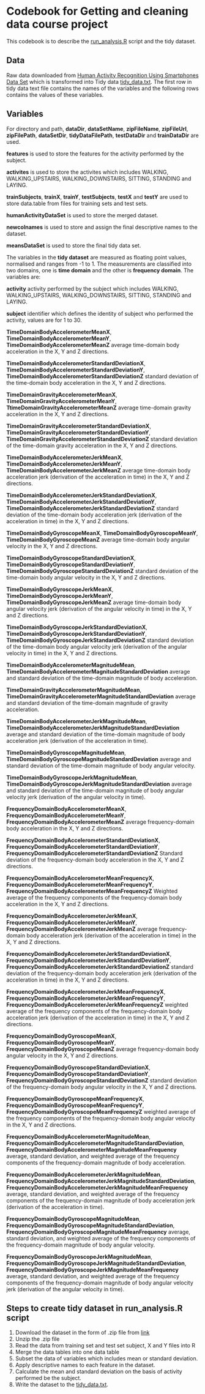 # Codebook for Getting and cleaning data course project

This codebook is to describe the [run_analysis.R](https://github.com/farhan-mirzaaa/GettingAndCleaningDataCourseProject/blob/master/run_analysis.R) script and the tidy dataset.

## Data

Raw data downloaded from [Human Activity Recognition Using Smartphones Data Set](https://d396qusza40orc.cloudfront.net/getdata%2Fprojectfiles%2FUCI%20HAR%20Dataset.zip) which is transformed into Tidy data [tidy_data.txt](https://github.com/farhan-mirzaaa/GettingAndCleaningDataCourseProject/blob/master/tidy_data.txt). The first row in tidy data text file contains the names of the variables and the following rows contains the values of these variables.

## Variables

For directory and path, **dataDir**, **dataSetName**, **zipFileName**, **zipFileUrl**, **zipFilePath**, **dataSetDir**, **tidyDataFilePath**, **testDataDir** and **trainDataDir** are used.

**features** is used to store the features for the activity performed by the subject.

**activites** is used to store the activites which includes WALKING, WALKING_UPSTAIRS, WALKING_DOWNSTAIRS, SITTING, STANDING and LAYING.

**trainSubjects**, **trainX**, **trainY**, **testSubjects**, **testX** and **testY** are used to store data.table from files for training sets and test sets.

**humanActivityDataSet** is used to store the merged dataset.

**newcolnames** is used to store and assign the final descriptive names to the dataset.

**meansDataSet** is used to store the final tidy data set.


The variables in the **tidy dataset** are measured as floating point values, normalised and ranges from -1 to 1. The measurements are classified into two domains, one is **time domain** and the other is **frequency domain**. The variables are:

**activity** activity performed by the subject which includes WALKING, WALKING_UPSTAIRS, WALKING_DOWNSTAIRS, SITTING, STANDING and LAYING.

**subject** identifier which defines the identity of subject who performed the activity, values are for 1 to 30.

**TimeDomainBodyAccelerometerMeanX**, **TimeDomainBodyAccelerometerMeanY**, **TimeDomainBodyAccelerometerMeanZ** average time-domain body acceleration in the X, Y and Z directions.

**TimeDomainBodyAccelerometerStandardDeviationX**, **TimeDomainBodyAccelerometerStandardDeviationY**, **TimeDomainBodyAccelerometerStandardDeviationZ** standard deviation of the time-domain body acceleration in the X, Y and Z directions.

**TimeDomainGravityAccelerometerMeanX**, **TimeDomainGravityAccelerometerMeanY**, **TtimeDomainGravityAccelerometerMeanZ** average time-domain gravity acceleration in the X, Y and Z directions.

**TimeDomainGravityAccelerometerStandardDeviationX**, **TimeDomainGravityAccelerometerStandardDeviationY**, **TimeDomainGravityAccelerometerStandardDeviationZ** standard deviation of the time-domain gravity acceleration in the X, Y and Z directions.

**TimeDomainBodyAccelerometerJerkMeanX**, **TimeDomainBodyAccelerometerJerkMeanY**, **TimeDomainBodyAccelerometerJerkMeanZ** average time-domain body acceleration jerk (derivation of the acceleration in time) in the X, Y and Z directions.

**TimeDomainBodyAccelerometerJerkStandardDeviationX**, **TimeDomainBodyAccelerometerJerkStandardDeviationY**, **TimeDomainBodyAccelerometerJerkStandardDeviationZ** standard deviation of the time-domain body acceleration jerk (derivation of the acceleration in time) in the X, Y and Z directions.

**TimeDomainBodyGyroscopeMeanX**, **TimeDomainBodyGyroscopeMeanY**, **TimeDomainBodyGyroscopeMeanZ** average time-domain body angular velocity in the X, Y and Z directions.

 **TimeDomainBodyGyroscopeStandardDeviationX**, **TimeDomainBodyGyroscopeStandardDeviationY**, **TimeDomainBodyGyroscopeStandardDeviationZ** standard deviation of the time-domain body angular velocity in the X, Y and Z directions.

**TimeDomainBodyGyroscopeJerkMeanX**, **TimeDomainBodyGyroscopeJerkMeanY**, **TimeDomainBodyGyroscopeJerkMeanZ** average time-domain body angular velocity jerk (derivation of the angular velocity in time) in the X, Y and Z directions.

**TimeDomainBodyGyroscopeJerkStandardDeviationX**, **TimeDomainBodyGyroscopeJerkStandardDeviationY**, **TimeDomainBodyGyroscopeJerkStandardDeviationZ** standard deviation of the time-domain body angular velocity jerk (derivation of the angular velocity in time) in the X, Y and Z directions.

**TimeDomainBodyAccelerometerMagnitudeMean**, **TimeDomainBodyAccelerometerMagnitudeStandardDeviation** average and standard deviation of the time-domain magnitude of body acceleration.

**TimeDomainGravityAccelerometerMagnitudeMean**, **TimeDomainGravityAccelerometerMagnitudeStandardDeviation** average and standard deviation of the time-domain magnitude of gravity acceleration.

**TimeDomainBodyAccelerometerJerkMagnitudeMean**, **TimeDomainBodyAccelerometerJerkMagnitudeStandardDeviation** average and standard deviation of the time-domain magnitude of body acceleration jerk (derivation of the acceleration in time).

**TimeDomainBodyGyroscopeMagnitudeMean**, **TimeDomainBodyGyroscopeMagnitudeStandardDeviation** average and standard deviation of the time-domain magnitude of body angular velocity.

**TimeDomainBodyGyroscopeJerkMagnitudeMean**, **TimeDomainBodyGyroscopeJerkMagnitudeStandardDeviation** average and standard deviation of the time-domain magnitude of body angular velocity jerk (derivation of the angular velocity in time).

**FrequencyDomainBodyAccelerometerMeanX**, **FrequencyDomainBodyAccelerometerMeanY**, **FrequencyDomainBodyAccelerometerMeanZ** average frequency-domain body acceleration in the X, Y and Z directions.

**FrequencyDomainBodyAccelerometerStandardDeviationX**, **FrequencyDomainBodyAccelerometerStandardDeviationY**, **FrequencyDomainBodyAccelerometerStandardDeviationZ** 
Standard deviation of the frequency-domain body acceleration in the X, Y and Z directions.


**FrequencyDomainBodyAccelerometerMeanFrequencyX**, **FrequencyDomainBodyAccelerometerMeanFrequencyY**, **FrequencyDomainBodyAccelerometerMeanFrequencyZ** Weighted average of the frequency components of the frequency-domain body acceleration in the X, Y and Z directions.

**FrequencyDomainBodyAccelerometerJerkMeanX**, **FrequencyDomainBodyAccelerometerJerkMeanY**, **FrequencyDomainBodyAccelerometerJerkMeanZ** average frequency-domain body acceleration jerk (derivation of the acceleration in time) in the X, Y and Z directions.

**FrequencyDomainBodyAccelerometerJerkStandardDeviationX**, **FrequencyDomainBodyAccelerometerJerkStandardDeviationY**, **FrequencyDomainBodyAccelerometerJerkStandardDeviationZ** standard deviation of the frequency-domain body acceleration jerk (derivation of the acceleration in time) in the X, Y and Z directions.

**FrequencyDomainBodyAccelerometerJerkMeanFrequencyX**, **FrequencyDomainBodyAccelerometerJerkMeanFrequencyY**, **FrequencyDomainBodyAccelerometerJerkMeanFrequencyZ** weighted average of the frequency components of the frequency-domain body acceleration jerk (derivation of the acceleration in time) in the X, Y and Z directions.

**FrequencyDomainBodyGyroscopeMeanX**, **FrequencyDomainBodyGyroscopeMeanY**, **FrequencyDomainBodyGyroscopeMeanZ** average frequency-domain body angular velocity in the X, Y and Z directions.

**FrequencyDomainBodyGyroscopeStandardDeviationX**, **FrequencyDomainBodyGyroscopeStandardDeviationY**, **FrequencyDomainBodyGyroscopeStandardDeviationZ** standard deviation of the frequency-domain body angular velocity in the X, Y and Z directions.

**FrequencyDomainBodyGyroscopeMeanFrequencyX**, **FrequencyDomainBodyGyroscopeMeanFrequencyY**, **FrequencyDomainBodyGyroscopeMeanFrequencyZ** weighted average of the frequency components of the frequency-domain body angular velocity in the X, Y and Z directions.

**FrequencyDomainBodyAccelerometerMagnitudeMean**, **FrequencyDomainBodyAccelerometerMagnitudeStandardDeviation**, **FrequencyDomainBodyAccelerometerMagnitudeMeanFrequency** average, standard deviation, and weighted average of the frequency components of the frequency-domain magnitude of body acceleration.

**FrequencyDomainBodyAccelerometerJerkMagnitudeMean**, **FrequencyDomainBodyAccelerometerJerkMagnitudeStandardDeviation**, **FrequencyDomainBodyAccelerometerJerkMagnitudeMeanFrequency** average, standard deviation, and weighted average of the frequency components of the frequency-domain magnitude of body acceleration jerk (derivation of the acceleration in time).

**FrequencyDomainBodyGyroscopeMagnitudeMean**, **FrequencyDomainBodyGyroscopeMagnitudeStandardDeviation**, **FrequencyDomainBodyGyroscopeMagnitudeMeanFrequency** average, standard deviation, and weighted average of the frequency components of the frequency-domain magnitude of body angular velocity.

**FrequencyDomainBodyGyroscopeJerkMagnitudeMean**, **FrequencyDomainBodyGyroscopeJerkMagnitudeStandardDeviation**, **FrequencyDomainBodyGyroscopeJerkMagnitudeMeanFrequency** average, standard deviation, and weighted average of the frequency components of the frequency-domain magnitude of body angular velocity jerk (derivation of the angular velocity in time).


## Steps to create tidy dataset in **run_analysis.R** script

1.  Download the dataset in the form of .zip file from [link](https://d396qusza40orc.cloudfront.net/getdata%2Fprojectfiles%2FUCI%20HAR%20Dataset.zip)
2.  Unzip the .zip file 
3.  Read the data from training set and test set subject, X and Y files into R
4.  Merge the data tables into one data table
5.  Subset the data of variables which includes mean or standard deviation.
5.  Apply descriptive names to each feature in the dataset.
6.  Calculate the mean and standard deviation on the basis of activity performed be the subject.
7.  Write the dataset to the [tidy_data.txt](https://github.com/farhan-mirzaaa/GettingAndCleaningDataCourseProject/blob/master/tidy_data.txt).
